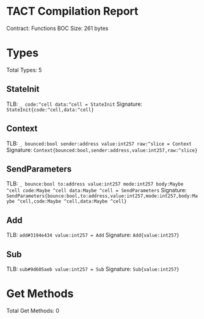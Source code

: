 # TACT Compilation Report
Contract: Functions
BOC Size: 261 bytes

# Types
Total Types: 5

## StateInit
TLB: `_ code:^cell data:^cell = StateInit`
Signature: `StateInit{code:^cell,data:^cell}`

## Context
TLB: `_ bounced:bool sender:address value:int257 raw:^slice = Context`
Signature: `Context{bounced:bool,sender:address,value:int257,raw:^slice}`

## SendParameters
TLB: `_ bounce:bool to:address value:int257 mode:int257 body:Maybe ^cell code:Maybe ^cell data:Maybe ^cell = SendParameters`
Signature: `SendParameters{bounce:bool,to:address,value:int257,mode:int257,body:Maybe ^cell,code:Maybe ^cell,data:Maybe ^cell}`

## Add
TLB: `add#3194e434 value:int257 = Add`
Signature: `Add{value:int257}`

## Sub
TLB: `sub#9d605aeb value:int257 = Sub`
Signature: `Sub{value:int257}`

# Get Methods
Total Get Methods: 0
